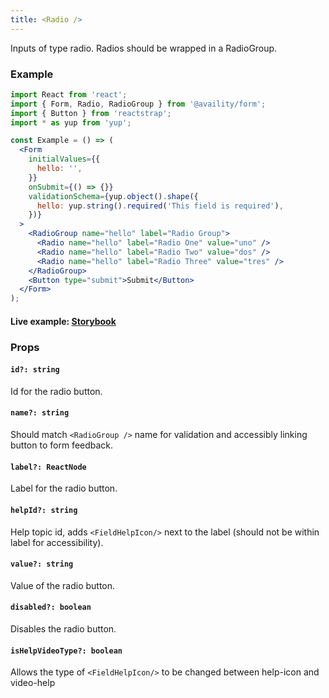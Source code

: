 ```yaml
---
title: <Radio />
---
```


Inputs of type radio. Radios should be wrapped in a RadioGroup.

### Example

```jsx
import React from 'react';
import { Form, Radio, RadioGroup } from '@availity/form';
import { Button } from 'reactstrap';
import * as yup from 'yup';

const Example = () => (
  <Form
    initialValues={{
      hello: '',
    }}
    onSubmit={() => {}}
    validationSchema={yup.object().shape({
      hello: yup.string().required('This field is required'),
    })}
  >
    <RadioGroup name="hello" label="Radio Group">
      <Radio name="hello" label="Radio One" value="uno" />
      <Radio name="hello" label="Radio Two" value="dos" />
      <Radio name="hello" label="Radio Three" value="tres" />
    </RadioGroup>
    <Button type="submit">Submit</Button>
  </Form>
);
```

#### Live example: [Storybook](https://availity.github.io/availity-react/storybook/?path=/docs/bootstrap-components-form-radiogroup--docs)

### Props

#### `id?: string`

Id for the radio button.

#### `name?: string`

Should match `<RadioGroup />` name for validation and accessibly linking button to form feedback.

#### `label?: ReactNode`

Label for the radio button.

#### `helpId?: string`

Help topic id, adds `<FieldHelpIcon/>` next to the label (should not be within label for accessibility).

#### `value?: string`

Value of the radio button.

#### `disabled?: boolean`

Disables the radio button.

#### `isHelpVideoType?: boolean`

Allows the type of `<FieldHelpIcon/>` to be changed between help-icon and video-help
